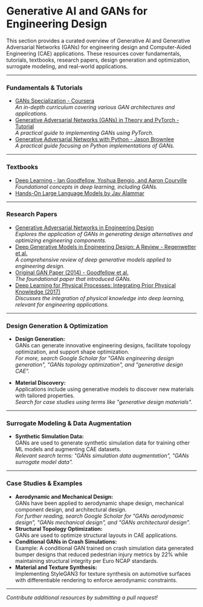 # Generative AI and GANs for Engineering Design

This section provides a curated overview of Generative AI and Generative Adversarial Networks (GANs) for engineering design and Computer-Aided Engineering (CAE) applications. These resources cover fundamentals, tutorials, textbooks, research papers, design generation and optimization, surrogate modeling, and real-world applications.

---

### Fundamentals & Tutorials

- [GANs Specialization - Coursera](https://www.coursera.org/specializations/generative-adversarial-networks-gans)  
  *An in-depth curriculum covering various GAN architectures and applications.*
- [Generative Adversarial Networks (GANs) in Theory and PyTorch - Tutorial](https://pytorch.org/tutorials/beginner/dcgan_faces_tutorial.html)  
  *A practical guide to implementing GANs using PyTorch.*
- [Generative Adversarial Networks with Python - Jason Brownlee](https://machinelearningmastery.com/start-here/#gans)  
  *A practical guide focusing on Python implementations of GANs.*

---

### Textbooks

- [Deep Learning - Ian Goodfellow, Yoshua Bengio, and Aaron Courville](https://www.deeplearningbook.org/)  
  *Foundational concepts in deep learning, including GANs.*
- [Hands-On Large Language Models by Jay Alammar](https://github.com/HandsOnLLM/Hands-On-Large-Language-Models)

---

### Research Papers

- [Generative Adversarial Networks in Engineering Design](https://arxiv.org/abs/2203.06820)  
  *Explores the application of GANs in generating design alternatives and optimizing engineering components.*
- [Deep Generative Models in Engineering Design: A Review - Regenwetter et al.](https://arxiv.org/abs/2108.05588)  
  *A comprehensive review of deep generative models applied to engineering design.*
- [Original GAN Paper (2014) - Goodfellow et al.](https://arxiv.org/abs/1406.2661)  
  *The foundational paper that introduced GANs.*
- [Deep Learning for Physical Processes: Integrating Prior Physical Knowledge (2017)](https://arxiv.org/abs/1704.08823)  
  *Discusses the integration of physical knowledge into deep learning, relevant for engineering applications.*

---

### Design Generation & Optimization

- **Design Generation:**  
  GANs can generate innovative engineering designs, facilitate topology optimization, and support shape optimization.  
  *For more, search Google Scholar for "GANs engineering design generation", "GANs topology optimization", and "generative design CAE".*
  
- **Material Discovery:**  
  Applications include using generative models to discover new materials with tailored properties.  
  *Search for case studies using terms like "generative design materials".*

---

### Surrogate Modeling & Data Augmentation

- **Synthetic Simulation Data:**  
  GANs are used to generate synthetic simulation data for training other ML models and augmenting CAE datasets.  
  *Relevant search terms: "GANs simulation data augmentation", "GANs surrogate model data".*

---

### Case Studies & Examples

- **Aerodynamic and Mechanical Design:**  
  GANs have been applied to aerodynamic shape design, mechanical component design, and architectural design.  
  *For further reading, search Google Scholar for "GANs aerodynamic design", "GANs mechanical design", and "GANs architectural design".*
- **Structural Topology Optimization:**  
  GANs are used to optimize structural layouts in CAE applications.
- **Conditional GANs in Crash Simulations:**  
  Example: A conditional GAN trained on crash simulation data generated bumper designs that reduced pedestrian injury metrics by 22% while maintaining structural integrity per Euro NCAP standards.
- **Material and Texture Synthesis:**  
  Implementing StyleGAN3 for texture synthesis on automotive surfaces with differentiable rendering to enforce aerodynamic constraints.

---

*Contribute additional resources by submitting a pull request!*
